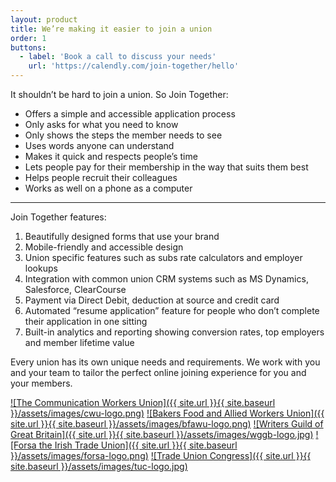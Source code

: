 ```yaml
---
layout: product
title: We’re making it easier to join a union
order: 1
buttons:
  - label: 'Book a call to discuss your needs'
    url: 'https://calendly.com/join-together/hello'
---
```


It shouldn’t be hard to join a union. So Join Together:

- Offers a simple and accessible application process
- Only asks for what you need to know
- Only shows the steps the member needs to see
- Uses words anyone can understand
- Makes it quick and respects people’s time
- Lets people pay for their membership in the way that suits them best
- Helps people recruit their colleagues
- Works as well on a phone as a computer

---

Join Together features:

1. Beautifully designed forms that use your brand
2. Mobile-friendly and accessible design
3. Union specific features such as subs rate calculators and employer lookups
4. Integration with common union CRM systems such as MS Dynamics, Salesforce, ClearCourse
5. Payment via Direct Debit, deduction at source and credit card
6. Automated “resume application” feature for people who don’t complete their application in one sitting
7. Built-in analytics and reporting showing conversion rates, top employers and member lifetime value

Every union has its own unique needs and requirements. We work with you and your team to tailor the perfect online joining experience for you and your members.

[![The Communication Workers Union]({{ site.url }}{{ site.baseurl }}/assets/images/cwu-logo.png)](https://www.cwu.org)
[![Bakers Food and Allied Workers Union]({{ site.url }}{{ site.baseurl }}/assets/images/bfawu-logo.png)](https://www.bfawu.org)
[![Writers Guild of Great Britain]({{ site.url }}{{ site.baseurl }}/assets/images/wggb-logo.jpg)](https://writersguild.org.uk)
[![Forsa the Irish Trade Union]({{ site.url }}{{ site.baseurl }}/assets/images/forsa-logo.png)](https://www.forsa.ie)
[![Trade Union Congress]({{ site.url }}{{ site.baseurl }}/assets/images/tuc-logo.jpg)](https://www.tuc.org.uk)
